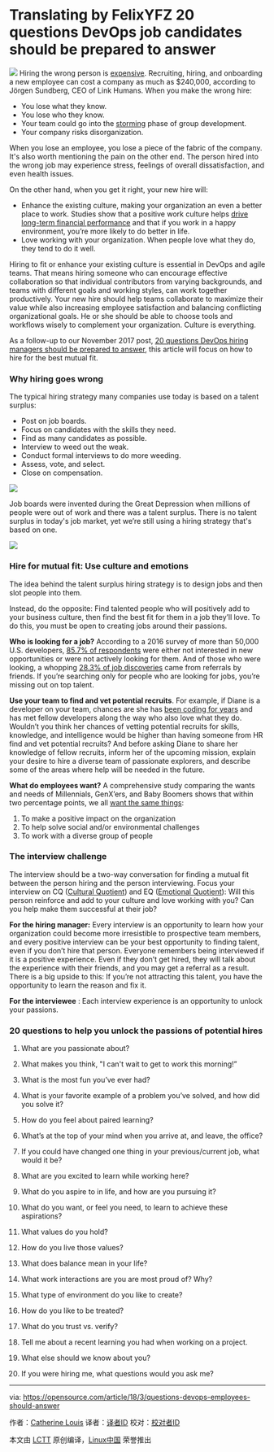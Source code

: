 Translating by FelixYFZ 20 questions DevOps job candidates should be prepared to answer 
======

![](https://opensource.com/sites/default/files/styles/image-full-size/public/lead-images/hire-job-career.png?itok=SrZo0QJ3)
Hiring the wrong person is [expensive][1]. Recruiting, hiring, and onboarding a new employee can cost a company as much as $240,000, according to Jörgen Sundberg, CEO of Link Humans. When you make the wrong hire:

  * You lose what they know.
  * You lose who they know.
  * Your team could go into the [storming][2] phase of group development.
  * Your company risks disorganization.



When you lose an employee, you lose a piece of the fabric of the company. It's also worth mentioning the pain on the other end. The person hired into the wrong job may experience stress, feelings of overall dissatisfaction, and even health issues.

On the other hand, when you get it right, your new hire will:

  * Enhance the existing culture, making your organization an even a better place to work. Studies show that a positive work culture helps [drive long-term financial performance][3] and that if you work in a happy environment, you’re more likely to do better in life.
  * Love working with your organization. When people love what they do, they tend to do it well.



Hiring to fit or enhance your existing culture is essential in DevOps and agile teams. That means hiring someone who can encourage effective collaboration so that individual contributors from varying backgrounds, and teams with different goals and working styles, can work together productively. Your new hire should help teams collaborate to maximize their value while also increasing employee satisfaction and balancing conflicting organizational goals. He or she should be able to choose tools and workflows wisely to complement your organization. Culture is everything.

As a follow-up to our November 2017 post, [20 questions DevOps hiring managers should be prepared to answer][4], this article will focus on how to hire for the best mutual fit.

### Why hiring goes wrong

The typical hiring strategy many companies use today is based on a talent surplus:

  * Post on job boards.
  * Focus on candidates with the skills they need.
  * Find as many candidates as possible.
  * Interview to weed out the weak.
  * Conduct formal interviews to do more weeding.
  * Assess, vote, and select.
  * Close on compensation.

![](https://opensource.com/sites/default/files/styles/panopoly_image_original/public/images/life-uploads/hiring_graphic.png?itok=1udGbkhB)

Job boards were invented during the Great Depression when millions of people were out of work and there was a talent surplus. There is no talent surplus in today's job market, yet we’re still using a hiring strategy that's based on one.

![](https://opensource.com/sites/default/files/styles/panopoly_image_original/public/images/life-uploads/732px-unemployed_men_queued_outside_a_depression_soup_kitchen_opened_in_chicago_by_al_capone_02-1931_-_nara_-_541927.jpg?itok=HSs4NjCN)

### Hire for mutual fit: Use culture and emotions

The idea behind the talent surplus hiring strategy is to design jobs and then slot people into them.

Instead, do the opposite: Find talented people who will positively add to your business culture, then find the best fit for them in a job they’ll love. To do this, you must be open to creating jobs around their passions.

**Who is looking for a job?** According to a 2016 survey of more than 50,000 U.S. developers, [85.7% of respondents][5] were either not interested in new opportunities or were not actively looking for them. And of those who were looking, a whopping [28.3% of job discoveries][5] came from referrals by friends. If you’re searching only for people who are looking for jobs, you’re missing out on top talent.

**Use your team to find and vet potential recruits**. For example, if Diane is a developer on your team, chances are she has [been coding for years][6] and has met fellow developers along the way who also love what they do. Wouldn’t you think her chances of vetting potential recruits for skills, knowledge, and intelligence would be higher than having someone from HR find and vet potential recruits? And before asking Diane to share her knowledge of fellow recruits, inform her of the upcoming mission, explain your desire to hire a diverse team of passionate explorers, and describe some of the areas where help will be needed in the future.

**What do employees want?** A comprehensive study comparing the wants and needs of Millennials, GenX’ers, and Baby Boomers shows that within two percentage points, we all [want the same things][7]:

  1. To make a positive impact on the organization
  2. To help solve social and/or environmental challenges
  3. To work with a diverse group of people



### The interview challenge

The interview should be a two-way conversation for finding a mutual fit between the person hiring and the person interviewing. Focus your interview on CQ ([Cultural Quotient][7]) and EQ ([Emotional Quotient][8]): Will this person reinforce and add to your culture and love working with you? Can you help make them successful at their job?

**For the hiring manager:** Every interview is an opportunity to learn how your organization could become more irresistible to prospective team members, and every positive interview can be your best opportunity to finding talent, even if you don’t hire that person. Everyone remembers being interviewed if it is a positive experience. Even if they don’t get hired, they will talk about the experience with their friends, and you may get a referral as a result. There is a big upside to this: If you’re not attracting this talent, you have the opportunity to learn the reason and fix it.

**For the interviewee** : Each interview experience is an opportunity to unlock your passions.

### 20 questions to help you unlock the passions of potential hires

  1. What are you passionate about?

  2. What makes you think, "I can't wait to get to work this morning!”

  3. What is the most fun you’ve ever had?

  4. What is your favorite example of a problem you’ve solved, and how did you solve it?

  5. How do you feel about paired learning?

  6. What’s at the top of your mind when you arrive at, and leave, the office?

  7. If you could have changed one thing in your previous/current job, what would it be?

  8. What are you excited to learn while working here?

  9. What do you aspire to in life, and how are you pursuing it?

  10. What do you want, or feel you need, to learn to achieve these aspirations?

  11. What values do you hold?

  12. How do you live those values?

  13. What does balance mean in your life?

  14. What work interactions are you are most proud of? Why?

  15. What type of environment do you like to create?

  16. How do you like to be treated?

  17. What do you trust vs. verify?

  18. Tell me about a recent learning you had when working on a project.

  19. What else should we know about you?

  20. If you were hiring me, what questions would you ask me?




--------------------------------------------------------------------------------

via: https://opensource.com/article/18/3/questions-devops-employees-should-answer

作者：[Catherine Louis][a]
译者：[译者ID](https://github.com/译者ID)
校对：[校对者ID](https://github.com/校对者ID)

本文由 [LCTT](https://github.com/LCTT/TranslateProject) 原创编译，[Linux中国](https://linux.cn/) 荣誉推出

[a]:https://opensource.com/users/catherinelouis
[1]:https://www.shrm.org/resourcesandtools/hr-topics/employee-relations/pages/cost-of-bad-hires.aspx
[2]:https://en.wikipedia.org/wiki/Tuckman%27s_stages_of_group_development
[3]:http://www.forbes.com/sites/johnkotter/2011/02/10/does-corporate-culture-drive-financial-performance/
[4]:https://opensource.com/article/17/11/inclusive-workforce-takes-work
[5]:https://insights.stackoverflow.com/survey/2016#work-job-discovery
[6]:https://research.hackerrank.com/developer-skills/2018/
[7]:http://www-935.ibm.com/services/us/gbs/thoughtleadership/millennialworkplace/
[8]:https://en.wikipedia.org/wiki/Emotional_intelligence
